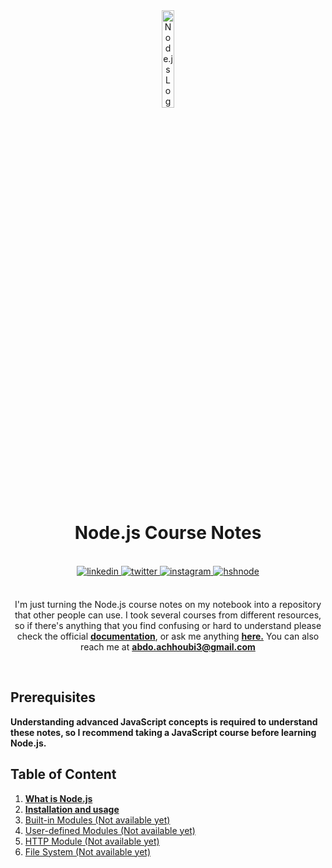<div align="center">

<img src="https://nodejs.org/static/images/logo.svg" width="20%" alt="Node.js Logo">
<br />

# Node.js Course Notes

<br />
<a href="https://linkedin.com/in/abdoachhoubi" target="_blank">
<img src=https://img.shields.io/badge/linkedin-%2300acee.svg?color=405DE6&style=for-the-badge&logo=linkedin&logoColor=white alt=linkedin style="margin-bottom: 5px;" />
</a>
<a href="https://twitter.com/abdo_achhoubi" target="_blank">
<img src=https://img.shields.io/badge/twitter-%2300acee.svg?color=1DA1F2&style=for-the-badge&logo=twitter&logoColor=white alt=twitter style="margin-bottom: 5px;" />
</a>
<a href="https://instagram.com/abdo.achhoubi" target="_blank">
<img src=https://img.shields.io/badge/instagram-%ff5851db.svg?color=C13584&style=for-the-badge&logo=instagram&logoColor=white alt=instagram style="margin-bottom: 5px;" />
</a>
<a href="https://achhoubiplus.hashnode.dev" target="_blank">
<img src=https://img.shields.io/badge/hashnode-%2300acee.svg?color=2962FF&style=for-the-badge&logo=hashnode&logoColor=white alt=hshnode style="margin-bottom: 5px;" />
</a>
<br/>
<br/>

I'm just turning the Node.js course notes on my notebook into a repository that other people can use.
I took several courses from different resources, so if there's anything that you find confusing or hard to understand please check the official **[documentation](https://node.js.org/docs)**, or ask me anything **[here.](https://github.com/abdoachhoubi/abdoachhoubi/issues/new)**
You can also reach me at <a href="mailto:abdo.achhoubi3@gmail.com"><b>abdo.achhoubi3@gmail.com</b></a>

</div>
<br />

## Prerequisites

**Understanding advanced JavaScript concepts is required to understand these notes, so I recommend taking a JavaScript course before learning Node.js.**

## Table of Content

1. **[What is Node.js](https://github.com/abdoachhoubi/nodejs-notes/tree/main/01%20NodeJS)**
2. **[Installation and usage](https://github.com/abdoachhoubi/nodejs-notes/tree/main/02%20Installation)**
3. [Built-in Modules (Not available yet)](#)
4. [User-defined Modules (Not available yet)](#)
5. [HTTP Module (Not available yet)](#)
6. [File System (Not available yet)](#)
